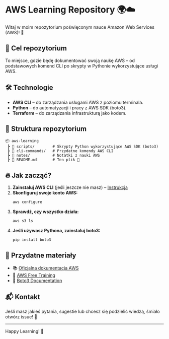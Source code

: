 # AWS Learning Repository 🌍☁️

Witaj w moim repozytorium poświęconym nauce Amazon Web Services (AWS)! 🚀

## 📌 Cel repozytorium
To miejsce, gdzie będę dokumentować swoją naukę AWS – od podstawowych komend CLI po skrypty w Pythonie wykorzystujące usługi AWS.

## 🛠 Technologie
- **AWS CLI** – do zarządzania usługami AWS z poziomu terminala.
- **Python** – do automatyzacji i pracy z AWS SDK (boto3).
- **Terraform** – do zarządzania infrastrukturą jako kodem.

## 📁 Struktura repozytorium
```
📦 aws-learning
 ┣ 📂 scripts/        # Skrypty Python wykorzystujące AWS SDK (boto3)
 ┣ 📂 cli-commands/   # Przydatne komendy AWS CLI
 ┣ 📂 notes/          # Notatki z nauki AWS
 ┣ 📜 README.md       # Ten plik 🙂
```

## 🔥 Jak zacząć?
1. **Zainstaluj AWS CLI** (jeśli jeszcze nie masz) – [Instrukcja](https://docs.aws.amazon.com/cli/latest/userguide/install-cliv2.html)
2. **Skonfiguruj swoje konto AWS:**
   ```sh
   aws configure
   ```
3. **Sprawdź, czy wszystko działa:**
   ```sh
   aws s3 ls
   ```
4. **Jeśli używasz Pythona, zainstaluj boto3:**
   ```sh
   pip install boto3
   ```

## 📌 Przydatne materiały
- 📚 [Oficjalna dokumentacja AWS](https://docs.aws.amazon.com/)
- 🎥 [AWS Free Training](https://www.aws.training/)
- 📝 [Boto3 Documentation](https://boto3.amazonaws.com/v1/documentation/api/latest/index.html)

## 📬 Kontakt
Jeśli masz jakieś pytania, sugestie lub chcesz się podzielić wiedzą, śmiało otwórz issue! 🚀

---

Happy Learning! 🎉
